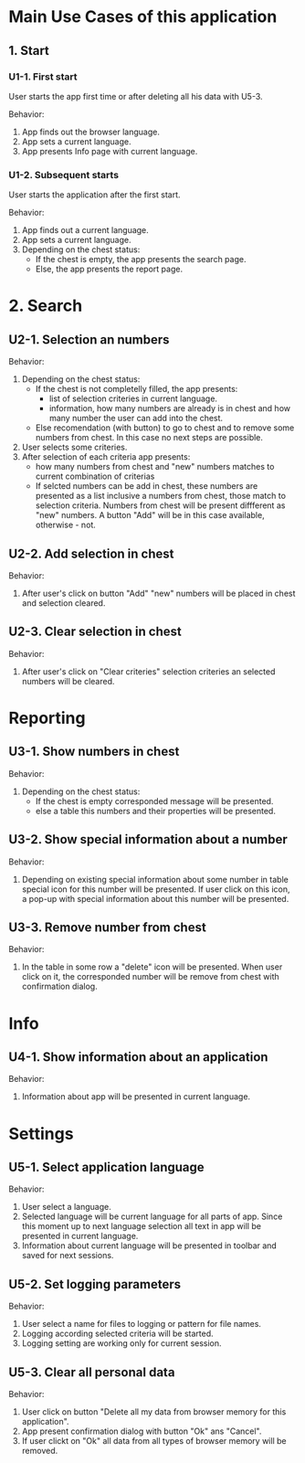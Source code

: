 # Main Use Cases of this application

## 1. Start
### U1-1. First start
User starts the app first time or after deleting all his data with U5-3. 

Behavior: 
1. App finds out the browser language.
2. App sets a current language.
3. App presents Info page with current language. 

### U1-2. Subsequent starts
User starts the application after the first start.

Behavior:
1. App finds out a current language.
2. App sets a current language.
3. Depending on the chest status:
   - If the chest is empty, the app presents the search page.
   - Else, the app presents the report page.

# 2. Search
## U2-1. Selection an numbers
Behavior:
1. Depending on the chest status:
   - If the chest is not completelly filled, the app presents:
     - list of selection criteries in current language. 
     - information, how many numbers are already is in chest and how many number the user can add into the chest.
    - Else recomendation (with button)  to go to chest and to remove some numbers from chest. In this case no next steps are possible. 
2. User selects some criteries.
3. After selection of each criteria app presents:
    - how many numbers from chest and "new" numbers matches to current combination of criterias
    - If selcted numbers can be add in chest, these numbers are presented as a list inclusive a numbers from chest, those match to selection criteria. Numbers from chest will be present diffferent as "new" numbers. A button "Add" will be in this case available, otherwise - not. 
## U2-2. Add selection in chest
Behavior:
1. After user's click on button "Add" "new" numbers will be placed in chest and selection cleared.

## U2-3. Clear selection in chest
Behavior:
1. After user's click on "Clear criteries" selection criteries an selected numbers will be cleared. 

# Reporting
## U3-1. Show numbers in chest
Behavior:
1. Depending on the chest status:
   - If the chest is empty corresponded message will be presented.
   - else a table this numbers and their properties will be presented. 

## U3-2. Show special information about a number
Behavior:
1. Depending on existing special information about some number in table special icon for this number will be presented. If user click on this icon, a pop-up with special information about this number will be presented. 

## U3-3. Remove number from chest
Behavior:
1. In the table in some row a "delete" icon will be presented. When user click on it, the corresponded number will be remove from chest with confirmation dialog.  

# Info

## U4-1. Show information about an application
Behavior:
1. Information about app will be presented in current language. 

# Settings

## U5-1. Select application language
Behavior:
1. User select a language. 
2. Selected language will be current language for all parts of app. Since this moment up to next language selection all text in app will be presented in current language. 
3. Information about current language will be presented in toolbar and saved for next sessions. 

## U5-2. Set logging parameters
Behavior:
1. User select a name for files to logging or pattern for file names. 
2. Logging according selected criteria will be started. 
3. Logging setting are working only for current session. 

## U5-3. Clear all personal data
Behavior:
1. User click on button "Delete all my data from browser memory for this application".
2. App present confirmation dialog with button "Ok" ans "Cancel".
3. If user clickt on "Ok" all data from all types of browser memory will be removed. 

